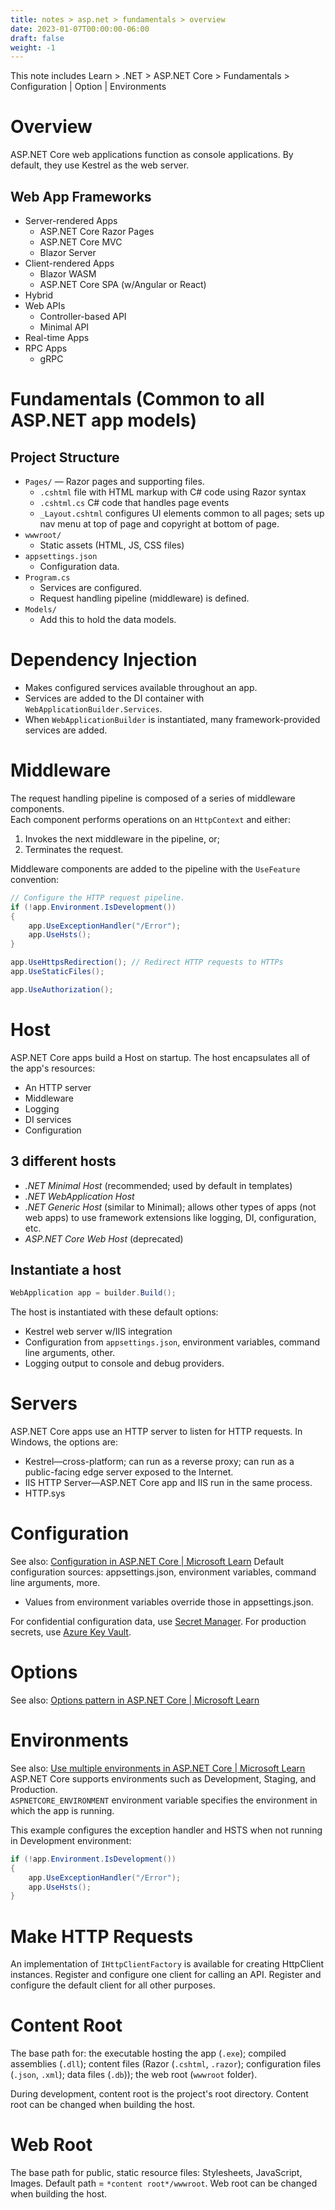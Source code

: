 ```yaml
---
title: notes > asp.net > fundamentals > overview
date: 2023-01-07T00:00:00-06:00
draft: false
weight: -1
---
```


This note includes Learn > .NET > ASP.NET Core > Fundamentals > Configuration | Option | Environments

# Overview
ASP.NET Core web applications function as console applications.
By default, they use Kestrel as the web server.

## Web App Frameworks
- Server-rendered Apps
    - ASP.NET Core Razor Pages
    - ASP.NET Core MVC
    - Blazor Server
- Client-rendered Apps
    - Blazor WASM
    - ASP.NET Core SPA (w/Angular or React)
- Hybrid
- Web APIs
    - Controller-based API
    - Minimal API
- Real-time Apps
- RPC Apps
    - gRPC

# Fundamentals (Common to all ASP.NET app models)
## Project Structure
- `Pages/` — Razor pages and supporting files.
    - `.cshtml` file with HTML markup with C# code using Razor syntax
    - `.cshtml.cs` C# code that handles page events
    - `_Layout.cshtml` configures UI elements common to all pages; sets up nav menu at top of page and copyright at bottom of page.
- `wwwroot/`
    - Static assets (HTML, JS, CSS files)
- `appsettings.json`
    - Configuration data.
- `Program.cs`
    - Services are configured.
    - Request handling pipeline (middleware) is defined.
- `Models/`
    - Add this to hold the data models.

# Dependency Injection
- Makes configured services available throughout an app.
- Services are added to the DI container with `WebApplicationBuilder.Services`.
- When `WebApplicationBuilder` is instantiated, many framework-provided services are added.

# Middleware
The request handling pipeline is composed of a series of middleware components.  
Each component performs operations on an `HttpContext` and either:
1. Invokes the next middleware in the pipeline, or;
2. Terminates the request.

Middleware components are added to the pipeline with the `UseFeature` convention:  
```cs
// Configure the HTTP request pipeline.
if (!app.Environment.IsDevelopment())
{
    app.UseExceptionHandler("/Error");
    app.UseHsts();
}

app.UseHttpsRedirection(); // Redirect HTTP requests to HTTPs
app.UseStaticFiles();

app.UseAuthorization();
```
# Host
ASP.NET Core apps build a Host on startup.  The host encapsulates all of the app's resources:
- An HTTP server
- Middleware
- Logging
- DI services
- Configuration

## 3 different hosts
- *.NET Minimal Host* (recommended; used by default in templates)
- *.NET WebApplication Host*
- *.NET Generic Host* (similar to Minimal); allows other types of apps (not web apps) to use framework extensions like logging, DI, configuration, etc.
- *ASP.NET Core Web Host* (deprecated)

## Instantiate a host
```cs
WebApplication app = builder.Build();
```
The host is instantiated with these default options:
- Kestrel web server w/IIS integration
- Configuration from `appsettings.json`, environment variables, command line arguments, other.
- Logging output to console and debug providers.

# Servers
ASP.NET Core apps use an HTTP server to listen for HTTP requests.  In Windows, the options are:
- Kestrel—cross-platform; can run as a reverse proxy; can run as a public-facing edge server exposed to the Internet.
- IIS HTTP Server—ASP.NET Core app and IIS run in the same process.
- HTTP.sys

# Configuration
See also:  [Configuration in ASP.NET Core | Microsoft Learn](https://learn.microsoft.com/en-us/aspnet/core/fundamentals/configuration/?view=aspnetcore-7.0)
Default configuration sources:  appsettings.json, environment variables, command line arguments, more.
- Values from environment variables override those in appsettings.json.

For confidential configuration data, use [Secret Manager](https://docs.microsoft.com/en-us/aspnet/core/security/app-secrets?view=aspnetcore-6.0#secret-manager).
For production secrets, use [Azure Key Vault](https://docs.microsoft.com/en-us/aspnet/core/security/key-vault-configuration?view=aspnetcore-6.0).

# Options
See also:  [Options pattern in ASP.NET Core | Microsoft Learn](https://learn.microsoft.com/en-us/aspnet/core/fundamentals/configuration/options?view=aspnetcore-7.0)

# Environments
See also:  [Use multiple environments in ASP.NET Core | Microsoft Learn](https://learn.microsoft.com/en-us/aspnet/core/fundamentals/environments?view=aspnetcore-7.0)
ASP.NET Core supports environments such as Development, Staging, and Production.  
`ASPNETCORE_ENVIRONMENT` environment variable specifies the environment in which the app is running.

This example configures the exception handler and HSTS when not running in Development environment:
```cs
if (!app.Environment.IsDevelopment())
{
    app.UseExceptionHandler("/Error");
    app.UseHsts();
}
```
# Make HTTP Requests
An implementation of `IHttpClientFactory` is available for creating HttpClient instances.
Register and configure one client for calling an API.  Register and configure the default client for all other purposes.

# Content Root
The base path for:  the executable hosting the app (`.exe`); compiled assemblies (`.dll`); content files (Razor (`.cshtml`, `.razor`); configuration files (`.json`, `.xml`); data files (`.db`)); the web root (`wwwroot` folder).

During development, content root is the project's root directory.
Content root can be changed when building the host.

# Web Root
The base path for public, static resource files:  Stylesheets, JavaScript, Images.
Default path = `*content root*/wwwroot`.
Web root can be changed when building the host.
